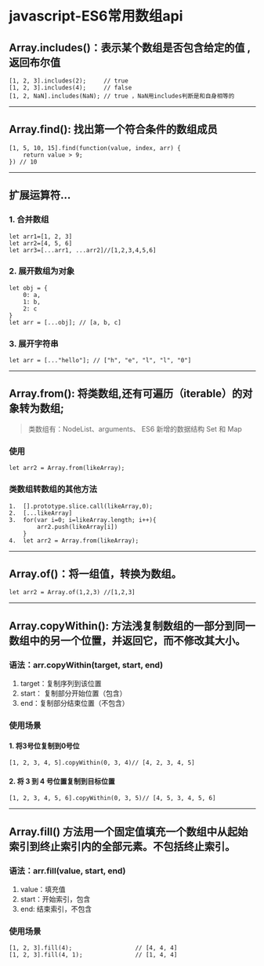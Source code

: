 # javascript-ES6常用数组api
## Array.includes()：表示某个数组是否包含给定的值 ,返回布尔值

```
[1, 2, 3].includes(2);     // true
[1, 2, 3].includes(4);     // false
[1, 2, NaN].includes(NaN); // true ，NaN用includes判断是和自身相等的
```

------
## Array.find(): 找出第一个符合条件的数组成员

```
[1, 5, 10, 15].find(function(value, index, arr) {
    return value > 9;
}) // 10
```

------
## 扩展运算符...
### 1. 合并数组

```
let arr1=[1, 2, 3]
let arr2=[4, 5, 6]
let arr3=[...arr1, ...arr2]//[1,2,3,4,5,6]
```

### 2. 展开数组为对象

```
let obj = {
    0: a,
    1: b,
    2: c
}
let arr = [...obj]; // [a, b, c]
```

### 3. 展开字符串

```
let arr = [..."hello"]; // ["h", "e", "l", "l", "0"]
```

------
## Array.from(): 将类数组,还有可遍历（iterable）的对象转为数组; 
> 类数组有：NodeList、arguments、 ES6 新增的数据结构 Set 和 Map

### 使用

```
let arr2 = Array.from(likeArray);
```

### 类数组转数组的其他方法

```
1.  [].prototype.slice.call(likeArray,0);
2.  [...likeArray]
3.  for(var i=0; i=likeArray.length; i++){
        arr2.push(likeArray[i])
    }
4.  let arr2 = Array.from(likeArray);
```

------
## Array.of()：将一组值，转换为数组。

```
let arr2 = Array.of(1,2,3) //[1,2,3]
```

------
## Array.copyWithin(): 方法浅复制数组的一部分到同一数组中的另一个位置，并返回它，而不修改其大小。

### 语法：arr.copyWithin(target, start, end)
1. target：复制序列到该位置
2. start： 复制部分开始位置（包含）
3. end：复制部分结束位置（不包含）


### 使用场景
#### 1. 将3号位复制到0号位

```
[1, 2, 3, 4, 5].copyWithin(0, 3, 4)// [4, 2, 3, 4, 5]
```

#### 2. 将 3 到 4 号位置复制到目标位置

```
[1, 2, 3, 4, 5, 6].copyWithin(0, 3, 5)// [4, 5, 3, 4, 5, 6]
```

------
## Array.fill() 方法用一个固定值填充一个数组中从起始索引到终止索引内的全部元素。不包括终止索引。

### 语法：arr.fill(value, start, end)
1. value：填充值
2. start：开始索引，包含
3. end: 结束索引，不包含

### 使用场景

```
[1, 2, 3].fill(4);                  // [4, 4, 4]
[1, 2, 3].fill(4, 1);               // [1, 4, 4]
```